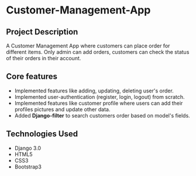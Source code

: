# Customer-Management-App

## Project Description

A Customer Management App where customers can place order for different items. Only admin can add orders, customers can check the status of their orders in their account.

## Core features

* Implemented features like adding, updating, deleting user's order.
* Implemented user-authentication (register, login, logout) from scratch.
* Implemented features like customer profile where users can add their profiles pictures and update other data.
* Added **Django-filter** to search customers order based on model's fields.

## Technologies Used

* Django 3.0
* HTML5
* CSS3
* Bootstrap3
